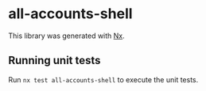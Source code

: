 # all-accounts-shell

This library was generated with [Nx](https://nx.dev).

## Running unit tests

Run `nx test all-accounts-shell` to execute the unit tests.
